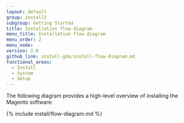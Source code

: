 ```yaml
---
layout: default
group: install2
subgroup: Getting Started
title: Installation flow diagram
menu_title: Installation flow diagram
menu_order: 2
menu_node:
version: 2.0
github_link: install-gde/install-flow-diagram.md
functional_areas:
  - Install
  - System
  - Setup
---
```



The following diagram provides a high-level overview of installing the Magento software:

{% include install/flow-diagram.md %}